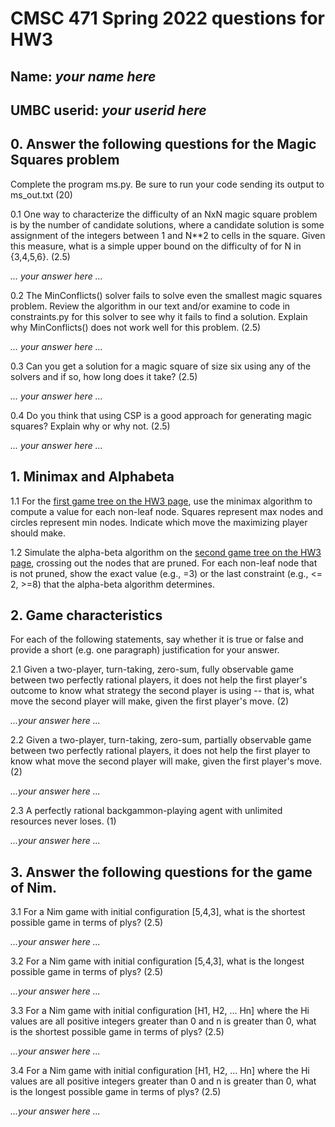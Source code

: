 # CMSC 471 Spring 2022 questions for HW3

## Name: *your name here*
## UMBC userid: *your userid here*


## 0. Answer the following questions for the Magic Squares problem

Complete the program ms.py. Be sure to run your code sending its output to ms_out.txt (20)

0.1 One way to characterize the difficulty of an NxN magic square problem is by the number of candidate solutions, where a candidate solution is some assignment of the integers between 1 and N**2 to cells in the square.  Given this measure, what is a simple upper bound on the difficulty of for N in {3,4,5,6}. (2.5)

*... your answer here ...*

0.2 The MinConflicts() solver fails to solve even the smallest magic squares problem. Review the algorithm in our text and/or examine to code in constraints.py for this solver to see why it fails to find a solution. Explain why MinConflicts() does not work well for this problem. (2.5)

*... your answer here ...*

0.3 Can you get a solution for a magic square of size six using any of the solvers and if so, how long does it take? (2.5)

*... your answer here ...*

0.4 Do you think that using CSP is a good approach for generating magic squares? Explain why or why not. (2.5)

*... your answer here ...*

## 1. Minimax and Alphabeta

1.1 For the [first game tree on the HW3 page](mm0.png), use the minimax algorithm to compute a value for each non-leaf node. Squares represent max nodes and circles represent min nodes. Indicate which move the maximizing player should make.

1.2 Simulate the alpha-beta algorithm on the [second game tree on the HW3 page](mm1.png), crossing out the nodes that are pruned. For each non-leaf node that is not pruned, show the exact value (e.g., =3) or the last constraint (e.g., <= 2, >=8) that the alpha-beta algorithm determines.


## 2. Game characteristics

For each of the following statements, say whether it is true or false and provide a short (e.g. one paragraph) justification for your answer.

2.1 Given a two-player, turn-taking, zero-sum, fully observable game between two perfectly rational players, it does not help the first player's outcome to know what strategy the second player is using -- that is, what move the second player will make, given the first player's move. (2)

*...your answer here ...*

2.2 Given a two-player, turn-taking, zero-sum, partially observable game between two perfectly rational players, it does not help the first player to know what move the second player will make, given the first player's move. (2)

*...your answer here ...*

2.3 A perfectly rational backgammon-playing agent with unlimited resources never loses. (1)

*...your answer here ...*


## 3. Answer the following questions for the game of Nim.

3.1 For a Nim game with initial configuration [5,4,3], what is the shortest possible game in terms of plys? (2.5)

*...your answer here ...*

3.2 For a Nim game with initial configuration [5,4,3], what is the longest possible game in terms of plys? (2.5)

*...your answer here ...*

3.3 For a Nim game with initial configuration [H1, H2, ... Hn] where the Hi values are all positive integers greater than 0 and n is greater than 0, what is the shortest possible game in terms of plys? (2.5)

*...your answer here ...*

3.4 For a Nim game with initial configuration [H1, H2, ... Hn] where the Hi values are all positive integers greater than 0 and n is greater than 0, what is the longest possible game in terms of plys? (2.5)

*...your answer here ...*
